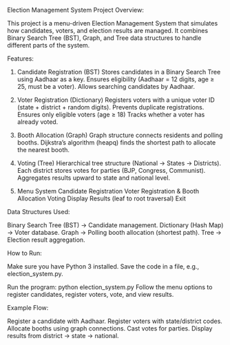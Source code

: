 Election Management System
Project Overview:

This project is a menu-driven Election Management System that simulates how candidates, voters, and election results are managed. It combines Binary Search Tree (BST), Graph, and Tree data structures to handle different parts of the system.

Features:

1) Candidate Registration (BST)
Stores candidates in a Binary Search Tree using Aadhaar as a key.
Ensures eligibility (Aadhaar = 12 digits, age ≥ 25, must be a voter).
Allows searching candidates by Aadhaar.

2) Voter Registration (Dictionary)
Registers voters with a unique voter ID (state + district + random digits).
Prevents duplicate registrations.
Ensures only eligible voters (age ≥ 18)
Tracks whether a voter has already voted.

3) Booth Allocation (Graph)
Graph structure connects residents and polling booths.
Dijkstra’s algorithm (heapq) finds the shortest path to allocate the nearest booth.

4) Voting (Tree)
Hierarchical tree structure (National → States → Districts).
Each district stores votes for parties (BJP, Congress, Communist).
Aggregates results upward to state and national level.

5) Menu System
Candidate Registration
Voter Registration & Booth Allocation
Voting
Display Results (leaf to root traversal)
Exit

Data Structures Used:

Binary Search Tree (BST) → Candidate management.
Dictionary (Hash Map) → Voter database.
Graph → Polling booth allocation (shortest path).
Tree → Election result aggregation.

How to Run:

Make sure you have Python 3 installed.
Save the code in a file, e.g., election_system.py.

Run the program:
python election_system.py
Follow the menu options to register candidates, register voters, vote, and view results.

Example Flow:

Register a candidate with Aadhaar.
Register voters with state/district codes.
Allocate booths using graph connections.
Cast votes for parties.
Display results from district → state → national.
